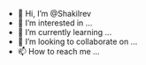 - 👋 Hi, I’m @Shakilrev
- 👀 I’m interested in ...
- 🌱 I’m currently learning ...
- 💞️ I’m looking to collaborate on ...
- 📫 How to reach me ...

<!---
Shakilrev/Shakilrev is a ✨ special ✨ repository because its `README.md` (this file) appears on your GitHub profile.
You can click the Preview link to take a look at your changes.
--->



